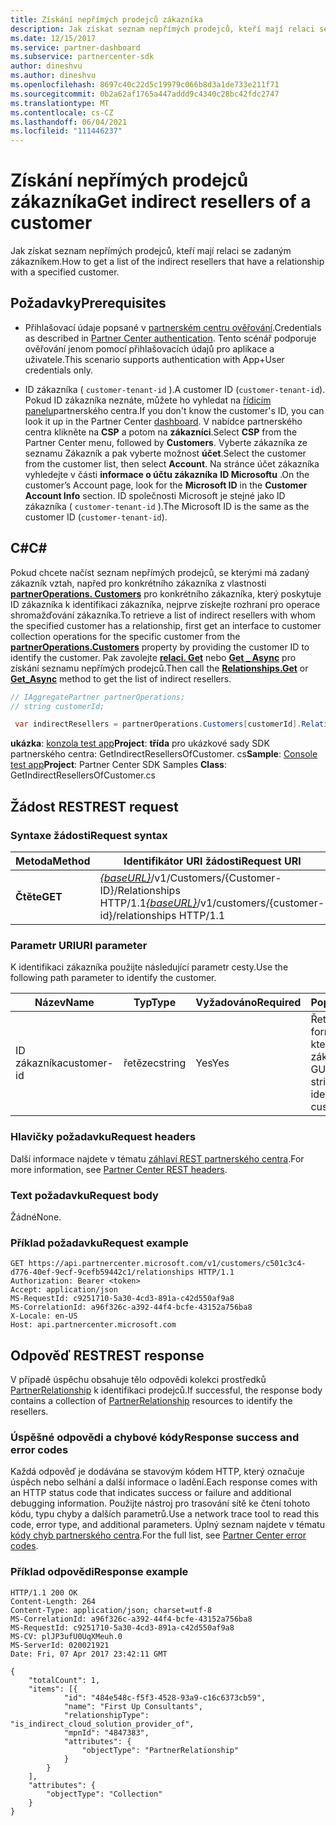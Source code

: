 ```yaml
---
title: Získání nepřímých prodejců zákazníka
description: Jak získat seznam nepřímých prodejců, kteří mají relaci se zadaným zákazníkem.
ms.date: 12/15/2017
ms.service: partner-dashboard
ms.subservice: partnercenter-sdk
author: dineshvu
ms.author: dineshvu
ms.openlocfilehash: 8697c40c22d5c19979c066b8d3a1de733e211f71
ms.sourcegitcommit: 0b2a62af1765a447addd9c4340c28bc42fdc2747
ms.translationtype: MT
ms.contentlocale: cs-CZ
ms.lasthandoff: 06/04/2021
ms.locfileid: "111446237"
---
```

# <a name="get-indirect-resellers-of-a-customer"></a><span data-ttu-id="35c5e-103">Získání nepřímých prodejců zákazníka</span><span class="sxs-lookup"><span data-stu-id="35c5e-103">Get indirect resellers of a customer</span></span>

<span data-ttu-id="35c5e-104">Jak získat seznam nepřímých prodejců, kteří mají relaci se zadaným zákazníkem.</span><span class="sxs-lookup"><span data-stu-id="35c5e-104">How to get a list of the indirect resellers that have a relationship with a specified customer.</span></span>

## <a name="prerequisites"></a><span data-ttu-id="35c5e-105">Požadavky</span><span class="sxs-lookup"><span data-stu-id="35c5e-105">Prerequisites</span></span>

- <span data-ttu-id="35c5e-106">Přihlašovací údaje popsané v [partnerském centru ověřování](partner-center-authentication.md).</span><span class="sxs-lookup"><span data-stu-id="35c5e-106">Credentials as described in [Partner Center authentication](partner-center-authentication.md).</span></span> <span data-ttu-id="35c5e-107">Tento scénář podporuje ověřování jenom pomocí přihlašovacích údajů pro aplikace a uživatele.</span><span class="sxs-lookup"><span data-stu-id="35c5e-107">This scenario supports authentication with App+User credentials only.</span></span>

- <span data-ttu-id="35c5e-108">ID zákazníka ( `customer-tenant-id` ).</span><span class="sxs-lookup"><span data-stu-id="35c5e-108">A customer ID (`customer-tenant-id`).</span></span> <span data-ttu-id="35c5e-109">Pokud ID zákazníka neznáte, můžete ho vyhledat na [řídicím panelu](https://partner.microsoft.com/dashboard)partnerského centra.</span><span class="sxs-lookup"><span data-stu-id="35c5e-109">If you don't know the customer's ID, you can look it up in the Partner Center [dashboard](https://partner.microsoft.com/dashboard).</span></span> <span data-ttu-id="35c5e-110">V nabídce partnerského centra klikněte na **CSP** a potom na **zákazníci**.</span><span class="sxs-lookup"><span data-stu-id="35c5e-110">Select **CSP** from the Partner Center menu, followed by **Customers**.</span></span> <span data-ttu-id="35c5e-111">Vyberte zákazníka ze seznamu Zákazník a pak vyberte možnost **účet**.</span><span class="sxs-lookup"><span data-stu-id="35c5e-111">Select the customer from the customer list, then select **Account**.</span></span> <span data-ttu-id="35c5e-112">Na stránce účet zákazníka vyhledejte v části **informace o účtu zákazníka** **ID Microsoftu** .</span><span class="sxs-lookup"><span data-stu-id="35c5e-112">On the customer’s Account page, look for the **Microsoft ID** in the **Customer Account Info** section.</span></span> <span data-ttu-id="35c5e-113">ID společnosti Microsoft je stejné jako ID zákazníka ( `customer-tenant-id` ).</span><span class="sxs-lookup"><span data-stu-id="35c5e-113">The Microsoft ID is the same as the customer ID  (`customer-tenant-id`).</span></span>

## <a name="c"></a><span data-ttu-id="35c5e-114">C\#</span><span class="sxs-lookup"><span data-stu-id="35c5e-114">C\#</span></span>

<span data-ttu-id="35c5e-115">Pokud chcete načíst seznam nepřímých prodejců, se kterými má zadaný zákazník vztah, napřed pro konkrétního zákazníka z vlastnosti [**partnerOperations. Customers**](/dotnet/api/microsoft.store.partnercenter.ipartner.relationships) pro konkrétního zákazníka, který poskytuje ID zákazníka k identifikaci zákazníka, nejprve získejte rozhraní pro operace shromažďování zákazníka.</span><span class="sxs-lookup"><span data-stu-id="35c5e-115">To retrieve a list of indirect resellers with whom the specified customer has a relationship, first get an interface to customer collection operations for the specific customer from the [**partnerOperations.Customers**](/dotnet/api/microsoft.store.partnercenter.ipartner.relationships) property by providing the customer ID to identify the customer.</span></span> <span data-ttu-id="35c5e-116">Pak zavolejte [**relaci. Get**](/dotnet/api/microsoft.store.partnercenter.relationships.icustomerrelationshipcollection.get) nebo [**Get \_ Async**](/dotnet/api/microsoft.store.partnercenter.relationships.icustomerrelationshipcollection.getasync) pro získání seznamu nepřímých prodejců.</span><span class="sxs-lookup"><span data-stu-id="35c5e-116">Then call the [**Relationships.Get**](/dotnet/api/microsoft.store.partnercenter.relationships.icustomerrelationshipcollection.get) or [**Get\_Async**](/dotnet/api/microsoft.store.partnercenter.relationships.icustomerrelationshipcollection.getasync) method to get the list of indirect resellers.</span></span>

``` csharp
// IAggregatePartner partnerOperations;
// string customerId;

 var indirectResellers = partnerOperations.Customers[customerId].Relationships.Get();
```

<span data-ttu-id="35c5e-117">**ukázka**: [konzola test app](console-test-app.md)**Project**: **třída** pro ukázkové sady SDK partnerského centra: GetIndirectResellersOfCustomer. cs</span><span class="sxs-lookup"><span data-stu-id="35c5e-117">**Sample**: [Console test app](console-test-app.md)**Project**: Partner Center SDK Samples **Class**: GetIndirectResellersOfCustomer.cs</span></span>

## <a name="rest-request"></a><span data-ttu-id="35c5e-118">Žádost REST</span><span class="sxs-lookup"><span data-stu-id="35c5e-118">REST request</span></span>

### <a name="request-syntax"></a><span data-ttu-id="35c5e-119">Syntaxe žádosti</span><span class="sxs-lookup"><span data-stu-id="35c5e-119">Request syntax</span></span>

| <span data-ttu-id="35c5e-120">Metoda</span><span class="sxs-lookup"><span data-stu-id="35c5e-120">Method</span></span>  | <span data-ttu-id="35c5e-121">Identifikátor URI žádosti</span><span class="sxs-lookup"><span data-stu-id="35c5e-121">Request URI</span></span>                                                                                   |
|---------|-----------------------------------------------------------------------------------------------|
| <span data-ttu-id="35c5e-122">**Čtěte**</span><span class="sxs-lookup"><span data-stu-id="35c5e-122">**GET**</span></span> | <span data-ttu-id="35c5e-123">[*{baseURL}*](partner-center-rest-urls.md)/v1/Customers/{Customer-ID}/Relationships HTTP/1.1</span><span class="sxs-lookup"><span data-stu-id="35c5e-123">[*{baseURL}*](partner-center-rest-urls.md)/v1/customers/{customer-id}/relationships HTTP/1.1</span></span> |

### <a name="uri-parameter"></a><span data-ttu-id="35c5e-124">Parametr URI</span><span class="sxs-lookup"><span data-stu-id="35c5e-124">URI parameter</span></span>

<span data-ttu-id="35c5e-125">K identifikaci zákazníka použijte následující parametr cesty.</span><span class="sxs-lookup"><span data-stu-id="35c5e-125">Use the following path parameter to identify the customer.</span></span>

| <span data-ttu-id="35c5e-126">Název</span><span class="sxs-lookup"><span data-stu-id="35c5e-126">Name</span></span>        | <span data-ttu-id="35c5e-127">Typ</span><span class="sxs-lookup"><span data-stu-id="35c5e-127">Type</span></span>   | <span data-ttu-id="35c5e-128">Vyžadováno</span><span class="sxs-lookup"><span data-stu-id="35c5e-128">Required</span></span> | <span data-ttu-id="35c5e-129">Popis</span><span class="sxs-lookup"><span data-stu-id="35c5e-129">Description</span></span>                                           |
|-------------|--------|----------|-------------------------------------------------------|
| <span data-ttu-id="35c5e-130">ID zákazníka</span><span class="sxs-lookup"><span data-stu-id="35c5e-130">customer-id</span></span> | <span data-ttu-id="35c5e-131">řetězec</span><span class="sxs-lookup"><span data-stu-id="35c5e-131">string</span></span> | <span data-ttu-id="35c5e-132">Yes</span><span class="sxs-lookup"><span data-stu-id="35c5e-132">Yes</span></span>      | <span data-ttu-id="35c5e-133">Řetězec ve formátu GUID, který identifikuje zákazníka.</span><span class="sxs-lookup"><span data-stu-id="35c5e-133">A GUID formatted string that identifies the customer.</span></span> |

### <a name="request-headers"></a><span data-ttu-id="35c5e-134">Hlavičky požadavku</span><span class="sxs-lookup"><span data-stu-id="35c5e-134">Request headers</span></span>

<span data-ttu-id="35c5e-135">Další informace najdete v tématu [záhlaví REST partnerského centra](headers.md).</span><span class="sxs-lookup"><span data-stu-id="35c5e-135">For more information, see [Partner Center REST headers](headers.md).</span></span>

### <a name="request-body"></a><span data-ttu-id="35c5e-136">Text požadavku</span><span class="sxs-lookup"><span data-stu-id="35c5e-136">Request body</span></span>

<span data-ttu-id="35c5e-137">Žádné</span><span class="sxs-lookup"><span data-stu-id="35c5e-137">None.</span></span>

### <a name="request-example"></a><span data-ttu-id="35c5e-138">Příklad požadavku</span><span class="sxs-lookup"><span data-stu-id="35c5e-138">Request example</span></span>

```http
GET https://api.partnercenter.microsoft.com/v1/customers/c501c3c4-d776-40ef-9ecf-9cefb59442c1/relationships HTTP/1.1
Authorization: Bearer <token>
Accept: application/json
MS-RequestId: c9251710-5a30-4cd3-891a-c42d550af9a8
MS-CorrelationId: a96f326c-a392-44f4-bcfe-43152a756ba8
X-Locale: en-US
Host: api.partnercenter.microsoft.com
```

## <a name="rest-response"></a><span data-ttu-id="35c5e-139">Odpověď REST</span><span class="sxs-lookup"><span data-stu-id="35c5e-139">REST response</span></span>

<span data-ttu-id="35c5e-140">V případě úspěchu obsahuje tělo odpovědi kolekci prostředků [PartnerRelationship](relationships-resources.md) k identifikaci prodejců.</span><span class="sxs-lookup"><span data-stu-id="35c5e-140">If successful, the response body contains a collection of [PartnerRelationship](relationships-resources.md) resources to identify the resellers.</span></span>

### <a name="response-success-and-error-codes"></a><span data-ttu-id="35c5e-141">Úspěšné odpovědi a chybové kódy</span><span class="sxs-lookup"><span data-stu-id="35c5e-141">Response success and error codes</span></span>

<span data-ttu-id="35c5e-142">Každá odpověď je dodávána se stavovým kódem HTTP, který označuje úspěch nebo selhání a další informace o ladění.</span><span class="sxs-lookup"><span data-stu-id="35c5e-142">Each response comes with an HTTP status code that indicates success or failure and additional debugging information.</span></span> <span data-ttu-id="35c5e-143">Použijte nástroj pro trasování sítě ke čtení tohoto kódu, typu chyby a dalších parametrů.</span><span class="sxs-lookup"><span data-stu-id="35c5e-143">Use a network trace tool to read this code, error type, and additional parameters.</span></span> <span data-ttu-id="35c5e-144">Úplný seznam najdete v tématu [kódy chyb partnerského centra](error-codes.md).</span><span class="sxs-lookup"><span data-stu-id="35c5e-144">For the full list, see [Partner Center error codes](error-codes.md).</span></span>

### <a name="response-example"></a><span data-ttu-id="35c5e-145">Příklad odpovědi</span><span class="sxs-lookup"><span data-stu-id="35c5e-145">Response example</span></span>

```http
HTTP/1.1 200 OK
Content-Length: 264
Content-Type: application/json; charset=utf-8
MS-CorrelationId: a96f326c-a392-44f4-bcfe-43152a756ba8
MS-RequestId: c9251710-5a30-4cd3-891a-c42d550af9a8
MS-CV: plJP3ufU0UqXMeuh.0
MS-ServerId: 020021921
Date: Fri, 07 Apr 2017 23:42:11 GMT

{
    "totalCount": 1,
    "items": [{
            "id": "484e548c-f5f3-4528-93a9-c16c6373cb59",
            "name": "First Up Consultants",
            "relationshipType": "is_indirect_cloud_solution_provider_of",
            "mpnId": "4847383",
            "attributes": {
                "objectType": "PartnerRelationship"
            }
        }
    ],
    "attributes": {
        "objectType": "Collection"
    }
}
```

